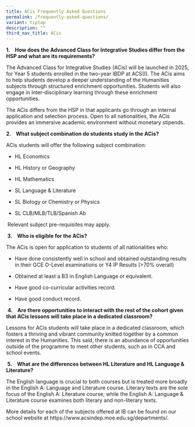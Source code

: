 ```yaml
---
title: ACis Frequently Asked Questions
permalink: /frequently-asked-questions/
variant: tiptap
description: ""
third_nav_title: ACis
---
```

<p><strong>1.&nbsp;&nbsp;&nbsp; How does the Advanced Class for Integrative Studies differ from the HSP and what are its requirements?</strong>
</p>
<p>The Advanced Class&nbsp;for Integrative Studies (ACis) will be launched
in 2025, for Year 5 students enrolled in the two-year IBDP at ACS(I).&nbsp;The
ACis aims to help students develop a deeper understanding of the Humanities
subjects through structured enrichment opportunities. Students will also
engage in inter-disciplinary learning through these enrichment opportunities.&nbsp;</p>
<p>The ACis differs from the HSP in that applicants go through an internal
application and selection process. Open to all nationalities, the ACis
provides an immersive academic environment without monetary stipends.<strong>&nbsp;</strong>
</p>
<p><strong>2.&nbsp;&nbsp;&nbsp; What subject combination do students study in the ACis?</strong>
</p>
<p>ACis students will offer the following subject combination:</p>
<ul data-tight="true" class="tight">
<li>
<p>HL Economics</p>
</li>
<li>
<p>HL History or Geography</p>
</li>
<li>
<p>HL Mathematics</p>
</li>
<li>
<p>SL Language &amp; Literature</p>
</li>
<li>
<p>SL Biology or Chemistry or Physics</p>
</li>
<li>
<p>SL CLB/MLB/TLB/Spanish Ab</p>
</li>
</ul>
<p>&nbsp;Relevant subject pre-requisites may apply.</p>
<p><strong>&nbsp;3.&nbsp;&nbsp;&nbsp; Who is eligible for the ACis?</strong>
</p>
<p>The ACis is open for application to students of all nationalities who:</p>
<ul data-tight="true" class="tight">
<li>
<p>Have done consistently well in school and obtained outstanding results
in their GCE O-Level examinations or Y4 IP Results (&gt;70% overall)</p>
</li>
<li>
<p>Obtained at least a B3 in English Language or equivalent.</p>
</li>
<li>
<p>Have good co-curricular activities record.</p>
</li>
<li>
<p>Have good conduct record.</p>
</li>
</ul>
<p>&nbsp;<strong>4.&nbsp;&nbsp;&nbsp; Are there opportunities to interact with the rest of the cohort given that ACis lessons will take place in a dedicated classroom?</strong>
</p>
<p>Lessons for ACis students will take place in a dedicated classroom, which
fosters a thriving and vibrant community knitted together by a common interest
in the Humanities. This said, there is an abundance of opportunities outside
of the programme to meet other students, such as in CCA and school events.</p>
<p><strong>&nbsp;5.&nbsp;&nbsp;&nbsp; What are the differences between HL Literature and HL Language &amp; Literature?</strong>
</p>
<p>The English language is crucial to both courses but is treated more broadly
in the English A: Language and Literature course. Literary texts are the
sole focus of the English A: Literature course, while the English A: Language
&amp; Literature course examines both literary and non-literary texts.</p>
<p>More details for each of the subjects offered at IB can be found on our
school website at <a rel="noopener noreferrer nofollow" target="_blank">https://www.acsindep.moe.edu.sg/departments/</a>.</p>